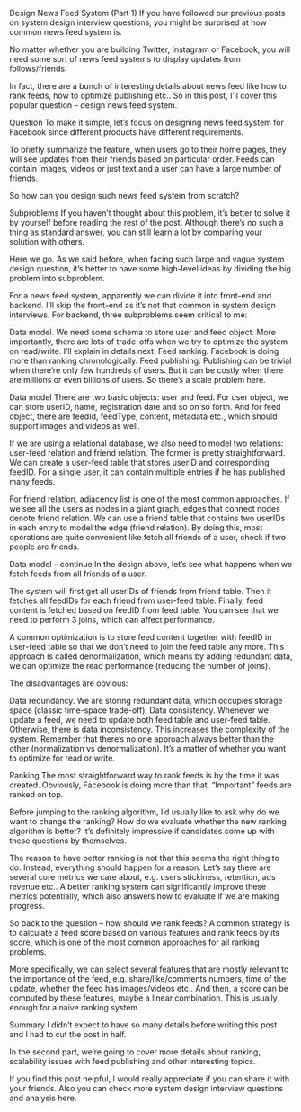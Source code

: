 Design News Feed System (Part 1)
If you have followed our previous posts on system design interview questions, you might be surprised at how common news feed system is.

No matter whether you are building Twitter, Instagram or Facebook, you will need some sort of news feed systems to display updates from follows/friends.

In fact, there are a bunch of interesting details about news feed like how to rank feeds, how to optimize publishing etc.. So in this post, I’ll cover this popular question – design news feed system.

 

Question
To make it simple, let’s focus on designing news feed system for Facebook since different products have different requirements.

To briefly summarize the feature, when users go to their home pages, they will see updates from their friends based on particular order. Feeds can contain images, videos or just text and a user can have a large number of friends.

So how can you design such news feed system from scratch?

 

Subproblems
If you haven’t thought about this problem, it’s better to solve it by yourself before reading the rest of the post. Although there’s no such a thing as standard answer, you can still learn a lot by comparing your solution with others.

Here we go. As we said before, when facing such large and vague system design question, it’s better to have some high-level ideas by dividing the big problem into subproblem.

For a news feed system, apparently we can divide it into front-end and backend. I’ll skip the front-end as it’s not that common in system design interviews. For backend, three subproblems seem critical to me:

Data model. We need some schema to store user and feed object. More importantly, there are lots of trade-offs when we try to optimize the system on read/write. I’ll explain in details next.
Feed ranking. Facebook is doing more than ranking chronologically.
Feed publishing. Publishing can be trivial when there’re only few hundreds of users. But it can be costly when there are millions or even billions of users. So there’s a scale problem here.
 

Data model
There are two basic objects: user and feed. For user object, we can store userID, name, registration date and so on so forth. And for feed object, there are feedId, feedType, content, metadata etc., which should support images and videos as well.

If we are using a relational database, we also need to model two relations: user-feed relation and friend relation. The former is pretty straightforward. We can create a user-feed table that stores userID and corresponding feedID. For a single user, it can contain multiple entries if he has published many feeds.

For friend relation, adjacency list is one of the most common approaches. If we see all the users as nodes in a giant graph, edges that connect nodes denote friend relation. We can use a friend table that contains two userIDs in each entry to model the edge (friend relation). By doing this, most operations are quite convenient like fetch all friends of a user, check if two people are friends.



 

Data model – continue
In the design above, let’s see what happens when we fetch feeds from all friends of a user.

The system will first get all userIDs of friends from friend table. Then it fetches all feedIDs for each friend from user-feed table. Finally, feed content is fetched based on feedID from feed table. You can see that we need to perform 3 joins, which can affect performance.

A common optimization is to store feed content together with feedID in user-feed table so that we don’t need to join the feed table any more. This approach is called denormalization, which means by adding redundant data, we can optimize the read performance (reducing the number of joins).

The disadvantages are obvious:

Data redundancy. We are storing redundant data, which occupies storage space (classic time-space trade-off).
Data consistency. Whenever we update a feed, we need to update both feed table and user-feed table. Otherwise, there is data inconsistency. This increases the complexity of the system.
Remember that there’s no one approach always better than the other (normalization vs denormalization). It’s a matter of whether you want to optimize for read or write.

 

Ranking
The most straightforward way to rank feeds is by the time it was created. Obviously, Facebook is doing more than that. “Important” feeds are ranked on top.

Before jumping to the ranking algorithm, I’d usually like to ask why do we want to change the ranking? How do we evaluate whether the new ranking algorithm is better? It’s definitely impressive if candidates come up with these questions by themselves.

The reason to have better ranking is not that this seems the right thing to do. Instead, everything should happen for a reason. Let’s say there are several core metrics we care about, e.g. users stickiness, retention, ads revenue etc.. A better ranking system can significantly improve these metrics potentially, which also answers how to evaluate if we are making progress.

So back to the question – how should we rank feeds? A common strategy is to calculate a feed score based on various features and rank feeds by its score, which is one of the most common approaches for all ranking problems.

More specifically, we can select several features that are mostly relevant to the importance of the feed, e.g. share/like/comments numbers, time of the update, whether the feed has images/videos etc.. And then, a score can be computed by these features, maybe a linear combination. This is usually enough for a naive ranking system.

 

Summary
I didn’t expect to have so many details before writing this post and I had to cut the post in half.

In the second part, we’re going to cover more details about ranking, scalability issues with feed publishing and other interesting topics.

If you find this post helpful, I would really appreciate if you can share it with your friends. Also you can check more system design interview questions and analysis here.

